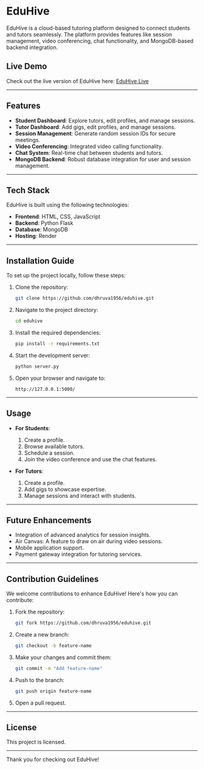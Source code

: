 # EduHive

EduHive is a cloud-based tutoring platform designed to connect students and tutors seamlessly. The platform provides features like session management, video conferencing, chat functionality, and MongoDB-based backend integration.

## Live Demo

Check out the live version of EduHive here: [EduHive Live](https://eduhive.onrender.com/)

---

## Features

- **Student Dashboard**: Explore tutors, edit profiles, and manage sessions.
- **Tutor Dashboard**: Add gigs, edit profiles, and manage sessions.
- **Session Management**: Generate random session IDs for secure meetings.
- **Video Conferencing**: Integrated video calling functionality.
- **Chat System**: Real-time chat between students and tutors.
- **MongoDB Backend**: Robust database integration for user and session management.

---

## Tech Stack

EduHive is built using the following technologies:

- **Frontend**: HTML, CSS, JavaScript
- **Backend**: Python Flask
- **Database**: MongoDB
- **Hosting**: Render

---

## Installation Guide

To set up the project locally, follow these steps:

1. Clone the repository:

    ```bash
    git clone https://github.com/dhruva1956/eduhive.git
    ```

2. Navigate to the project directory:

    ```bash
    cd eduhive
    ```

3. Install the required dependencies:

    ```bash
    pip install -r requirements.txt
    ```

4. Start the development server:

    ```bash
    python server.py
    ```

5. Open your browser and navigate to:

    ```text
    http://127.0.0.1:5000/
    ```

---

## Usage

- **For Students**:

  1. Create a profile.
  2. Browse available tutors.
  3. Schedule a session.
  4. Join the video conference and use the chat features.

- **For Tutors**:

  1. Create a profile.
  2. Add gigs to showcase expertise.
  3. Manage sessions and interact with students.

---

## Future Enhancements

- Integration of advanced analytics for session insights.
- Air Canvas: A feature to draw on air during video sessions.
- Mobile application support.
- Payment gateway integration for tutoring services.

---

## Contribution Guidelines

We welcome contributions to enhance EduHive! Here's how you can contribute:

1. Fork the repository:

    ```bash
    git fork https://github.com/dhruva1956/eduhive.git
    ```

2. Create a new branch:

    ```bash
    git checkout -b feature-name
    ```

3. Make your changes and commit them:

    ```bash
    git commit -m "Add feature-name"
    ```

4. Push to the branch:

    ```bash
    git push origin feature-name
    ```

5. Open a pull request.

---

## License

This project is licensed.

---

Thank you for checking out EduHive!
